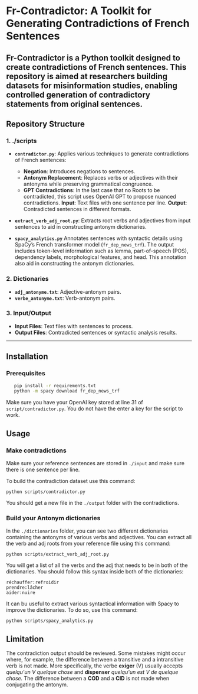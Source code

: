 # Fr-Contradictor: A Toolkit for Generating Contradictions of French Sentences

**Fr-Contradictor** is a Python toolkit designed to create contradictions of French sentences. This repository is aimed at researchers building datasets for misinformation studies, enabling controlled generation of contradictory statements from original sentences.
--------------------------------------------------------------------------------------------------------------------------------------------------------------------------------------------------------------------------------------------------------------------

## Repository Structure

### 1. **./scripts**

- **`contradictor.py`**: Applies various techniques to generate contradictions of French sentences:

  - **Negation**: Introduces negations to sentences.
  - **Antonym Replacement**: Replaces verbs or adjectives with their antonyms while preserving grammatical congruence.
  - **GPT Contradictions**: In the last case that no Roots to be contradicted, this script uses OpenAI GPT to propose nuanced contradictions.
    **Input**: Text files with one sentence per line.
    **Output**: Contradicted sentences in different formats.
- **`extract_verb_adj_root.py`**: Extracts root verbs and adjectives from input sentences to aid in constructing antonym dictionaries.
- **`spacy_analytics.py`**
  Annotates sentences with syntactic details using SpaCy’s French transformer model (`fr_dep_news_trf`). The output includes token-level information such as lemma, part-of-speech (POS), dependency labels, morphological features, and head. This annotation also aid in constructing the antonym dictionaries.

### 2. **Dictionaries**

- **`adj_antonyme.txt`**: Adjective-antonym pairs.
- **`verbe_antonyme.txt`**: Verb-antonym pairs.

### 3. **Input/Output**

- **Input Files**: Text files with sentences to process.
- **Output Files**: Contradicted sentences or syntactic analysis results.

---

## Installation

### Prerequisites

```bash
   pip install -r requirements.txt
   python -m spacy download fr_dep_news_trf
```

Make sure you have your OpenAI key stored at line 31 of `script/contradictor.py`. You do not have the enter a key for the script to work.

## Usage

### Make contradictions

Make sure your reference sentences are stored in `./input` and make sure there is one sentence per line.

To build the contradiction dataset use this command:

```
python scripts/contradictor.py
```

You should get a new file in the `./output` folder with the contradictions.

### Build your Antonym dictionaries

In the `./dictionaries` folder, you can see two different dictionaries containing the antonyms of various verbs and adjectives. You can extract all the verb and adj roots from your reference file using this command:

```
python scripts/extract_verb_adj_root.py
```

You will get a list of all the verbs and the adj that needs to be in both of the dictionaries. You should follow this syntax inside both of the dictionaries:

```
réchauffer:refroidir
prendre:lâcher
aider:nuire
```

It can bu useful to extract various syntactical information with Spacy to improve the dictionaries. To do so, use this command:

```
python scripts/spacy_analytics.py
```

## Limitation

The contradiction output should be reviewed. Some mistakes might occur where, for example, the difference between a transitive and a intransitive verb is not made. More specifically, the verbe **exiger** (V) usually accepts *quelqu'un V quelque chose* and **dispenser** *quelqu'un est V de quelque chose.* The difference between a **COD** and a **CID** is not made when conjugating the antonym.
